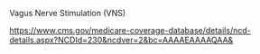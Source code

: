 Vagus Nerve Stimulation (VNS)

https://www.cms.gov/medicare-coverage-database/details/ncd-details.aspx?NCDId=230&ncdver=2&bc=AAAAEAAAAQAA&
